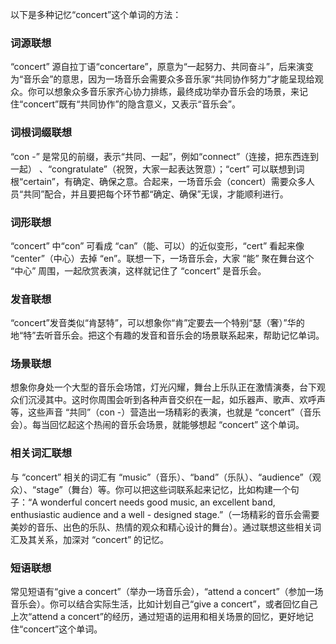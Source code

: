 以下是多种记忆“concert”这个单词的方法：

### 词源联想
“concert” 源自拉丁语“concertare”，原意为“一起努力、共同奋斗”，后来演变为“音乐会”的意思，因为一场音乐会需要众多音乐家“共同协作努力”才能呈现给观众。你可以想象众多音乐家齐心协力排练，最终成功举办音乐会的场景，来记住“concert”既有“共同协作”的隐含意义，又表示“音乐会”。

### 词根词缀联想
“con -” 是常见的前缀，表示“共同、一起”，例如“connect”（连接，把东西连到一起） 、“congratulate”（祝贺，大家一起表达贺意）；“cert” 可以联想到词根“certain”，有确定、确保之意。合起来，一场音乐会（concert）需要众多人员“共同”配合，并且要把每个环节都“确定、确保”无误，才能顺利进行。 

### 词形联想
“concert” 中“con” 可看成 “can”（能、可以）的近似变形，“cert” 看起来像 “center”（中心）去掉 “en”。联想一下，一场音乐会，大家 “能” 聚在舞台这个 “中心” 周围，一起欣赏表演，这样就记住了 “concert” 是音乐会。 

### 发音联想
“concert”发音类似“肯瑟特”，可以想象你“肯”定要去一个特别“瑟（奢）”华的地“特”去听音乐会。把这个有趣的发音和音乐会的场景联系起来，帮助记忆单词。 

### 场景联想
想象你身处一个大型的音乐会场馆，灯光闪耀，舞台上乐队正在激情演奏，台下观众们沉浸其中。这时你周围会听到各种声音交织在一起，如乐器声、歌声、欢呼声等，这些声音 “共同”（con -）营造出一场精彩的表演，也就是 “concert”（音乐会）。每当回忆起这个热闹的音乐会场景，就能够想起 “concert” 这个单词。 

### 相关词汇联想
与 “concert” 相关的词汇有 “music”（音乐）、“band”（乐队）、“audience”（观众）、“stage”（舞台）等。你可以把这些词联系起来记忆，比如构建一个句子：“A wonderful concert needs good music, an excellent band, enthusiastic audience and a well - designed stage.”（一场精彩的音乐会需要美妙的音乐、出色的乐队、热情的观众和精心设计的舞台）。通过联想这些相关词汇及其关系，加深对 “concert” 的记忆。 

### 短语联想
常见短语有“give a concert”（举办一场音乐会），“attend a concert”（参加一场音乐会）。你可以结合实际生活，比如计划自己“give a concert”，或者回忆自己上次“attend a concert”的经历，通过短语的运用和相关场景的回忆，更好地记住“concert”这个单词。 
